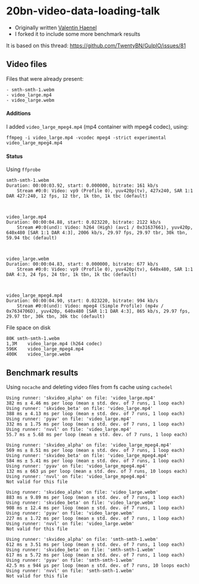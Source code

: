 # 20bn-video-data-loading-talk
- Originally written [Valentin Haenel](http://haenel.co/)
- I forked it to include some more benchmark results


It is based on this thread: https://github.com/TwentyBN/GulpIO/issues/81


## Video files
Files that were already present:
```
- smth-smth-1.webm
- video_large.mp4
- video_large.webm
```

#### Additions
I added `video_large_mpeg4.mp4` (mp4 container with mpeg4 codec), using:

`ffmpeg -i video_large.mp4 -vcodec mpeg4 -strict experimental video_large_mpeg4.mp4`

#### Status

Using `ffprobe`
```
smth-smth-1.webm
Duration: 00:00:03.92, start: 0.000000, bitrate: 161 kb/s
    Stream #0:0: Video: vp9 (Profile 0), yuv420p(tv), 427x240, SAR 1:1 DAR 427:240, 12 fps, 12 tbr, 1k tbn, 1k tbc (default)



video_large.mp4
Duration: 00:00:04.88, start: 0.023220, bitrate: 2122 kb/s
    Stream #0:0(und): Video: h264 (High) (avc1 / 0x31637661), yuv420p, 640x480 [SAR 1:1 DAR 4:3], 2006 kb/s, 29.97 fps, 29.97 tbr, 30k tbn, 59.94 tbc (default)



video_large.webm
Duration: 00:00:04.83, start: 0.000000, bitrate: 677 kb/s
    Stream #0:0: Video: vp9 (Profile 0), yuv420p(tv), 640x480, SAR 1:1 DAR 4:3, 24 fps, 24 tbr, 1k tbn, 1k tbc (default)



video_large_mpeg4.mp4
Duration: 00:00:04.90, start: 0.023220, bitrate: 994 kb/s
    Stream #0:0(und): Video: mpeg4 (Simple Profile) (mp4v / 0x7634706D), yuv420p, 640x480 [SAR 1:1 DAR 4:3], 865 kb/s, 29.97 fps, 29.97 tbr, 30k tbn, 30k tbc (default)
```

File space on disk
```
80K	smth-smth-1.webm
1,3M	video_large.mp4 (h264 codec)
596K	video_large_mpeg4.mp4
400K	video_large.webm

```

## Benchmark results

Using `nocache` and deleting video files from fs cache using `cachedel`

```
Using runner: 'skvideo_alpha' on file: 'video_large.mp4'
382 ms ± 4.46 ms per loop (mean ± std. dev. of 7 runs, 1 loop each)
Using runner: 'skvideo_beta' on file: 'video_large.mp4'
388 ms ± 4.13 ms per loop (mean ± std. dev. of 7 runs, 1 loop each)
Using runner: 'pyav' on file: 'video_large.mp4'
332 ms ± 1.75 ms per loop (mean ± std. dev. of 7 runs, 1 loop each)
Using runner: 'nvvl' on file: 'video_large.mp4'
55.7 ms ± 5.68 ms per loop (mean ± std. dev. of 7 runs, 1 loop each)

Using runner: 'skvideo_alpha' on file: 'video_large_mpeg4.mp4'
569 ms ± 8.51 ms per loop (mean ± std. dev. of 7 runs, 1 loop each)
Using runner: 'skvideo_beta' on file: 'video_large_mpeg4.mp4'
584 ms ± 5.41 ms per loop (mean ± std. dev. of 7 runs, 1 loop each)
Using runner: 'pyav' on file: 'video_large_mpeg4.mp4'
132 ms ± 663 µs per loop (mean ± std. dev. of 7 runs, 10 loops each)
Using runner: 'nvvl' on file: 'video_large_mpeg4.mp4'
Not valid for this file

Using runner: 'skvideo_alpha' on file: 'video_large.webm'
883 ms ± 9.89 ms per loop (mean ± std. dev. of 7 runs, 1 loop each)
Using runner: 'skvideo_beta' on file: 'video_large.webm'
908 ms ± 12.4 ms per loop (mean ± std. dev. of 7 runs, 1 loop each)
Using runner: 'pyav' on file: 'video_large.webm'
227 ms ± 1.72 ms per loop (mean ± std. dev. of 7 runs, 1 loop each)
Using runner: 'nvvl' on file: 'video_large.webm'
Not valid for this file

Using runner: 'skvideo_alpha' on file: 'smth-smth-1.webm'
612 ms ± 3.51 ms per loop (mean ± std. dev. of 7 runs, 1 loop each)
Using runner: 'skvideo_beta' on file: 'smth-smth-1.webm'
617 ms ± 5.72 ms per loop (mean ± std. dev. of 7 runs, 1 loop each)
Using runner: 'pyav' on file: 'smth-smth-1.webm'
42.5 ms ± 944 µs per loop (mean ± std. dev. of 7 runs, 10 loops each)
Using runner: 'nvvl' on file: 'smth-smth-1.webm'
Not valid for this file

```

```

```
